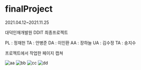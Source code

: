 # finalProject

2021.04.12~2021.11.25

대덕인재개발원 DDIT
최종프로젝트

PL : 정재헌
TA : 안병준
DA : 이인환
AA : 장하늘
UA : 김수정
TA : 송지수

프로젝트에서 작업한 페이지 캡쳐


![aa](https://user-images.githubusercontent.com/82941038/147356593-7fa091e0-bb9f-4c17-a6ae-88a3ed9f2d13.PNG)
![bb](https://user-images.githubusercontent.com/82941038/147356597-2199b3de-3244-4fe6-bcae-9719ba65ce39.PNG)
![cc](https://user-images.githubusercontent.com/82941038/147356599-87f60929-83f1-4988-80f7-186217f77fa7.PNG)
![dd](https://user-images.githubusercontent.com/82941038/147356601-094f09d1-66c9-41b8-b1ec-a5c869bdc27e.PNG)
